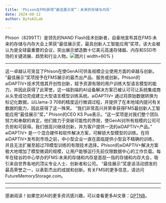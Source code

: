 ```yaml
---
title: 'Phison在FMS获得“最佳展示奖”：未来的存储与内存'
date: 2024-08-12
author: ByteAILab

---
```


Phison（8299TT）是领先的NAND Flash技术创新者，自豪地宣布其在FMS:未来的存储与内存大会上荣获“最佳展示奖，最具创新人工智能应用”奖项，该大会被认为是全球最重要的会议，突出展示塑造数十亿美元高速存储器、内存和SSD市场的关键进展、趋势和行业人物。![图片](https://ai-techpark.com/wp-content/uploads/2024/08/Phison-960x540.jpg){ width=60% }

---
这一卓越认可突显了Phison在使GenAI可供各规模企业使用方面的卓越与创新。 “最佳展示”奖项授予在FMS展示的最杰出产品、服务或创新。Phison的aiDAPTIV+技术凭借其开创性创新，赋予资源有限的用户训练大型语言模型的能力，并因此获得了此荣誉。这一端到端的AI设备解决方案已被认可可让系统集成商从头至成功完成建立大型语言模型训练系统。aiDAPTIV+ 通过将原始数据转换为标记化数据，以Llama-3 70B的精度运行微调过程，并提供了在本地域内提问有关数据的能力，因此获得了这一殊荣。 “我们非常高兴并荣幸获得FMS最创新人工智能应用“最佳展示”奖，” Phison的CEO KS Pua表示。“这一奖项是对我们整个团队努力和奉献的肯定，他们致力于突破可能性的界限，使GenAI对所有规模的公司可负担和可获得。我们很高兴继续创新，并为客户提供一流的aiDAPTIV+产品。” aiDAPTIV+ 是一个混合硬件和软件解决方案，可解锁大型模型的训练。在将aiDAPTIV+发布到市场之前，中小型企业一直在面临提供小型且不精确的训练，并且无法扩展至超过7B模型训练的有限技术选择。Phison的aiDAPTIV+解决方案极大地增加了模型微调的规模，让用户能够运行先前仅限数据中心的工作负载。每年在硅谷的中心举办的FMS:未来的存储和内存是首屈一指的存储和内存大会，吸引来自世界各地的顶尖专业人士、创新者和公司。 “最佳展示”奖是该活动颁发的最高荣誉之一，以表彰杰出的成就和创新。有关FMS的更多信息，请访问FutureMemoryStorage.com。

---
---
感谢阅读！如果您对AI的更多资讯感兴趣，可以查看更多AI文章：[GPTNB](https://gptnb.com)。